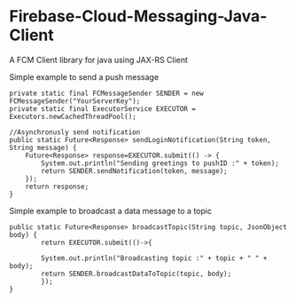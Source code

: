 # Firebase-Cloud-Messaging-Java-Client
A FCM  Client library for java using JAX-RS Client 

Simple example to send a push message

	private static final FCMessageSender SENDER = new FCMessageSender("YourServerKey");
    private static final ExecutorService EXECUTOR = Executors.newCachedThreadPool();

	//Asynchronusly send notification
    public static Future<Response> sendLoginNotification(String token, String message) {
        Future<Response> response=EXECUTOR.submit(() -> {
            System.out.println("Sending greetings to pushID :" + token);
            return SENDER.sendNotification(token, message);
        });
        return response;
    }

	
Simple example to broadcast a data message to a topic

	public static Future<Response> broadcastTopic(String topic, JsonObject body) {
			return EXECUTOR.submit(()->{
				
			System.out.println("Broadcasting topic :" + topic + " " + body);
			return SENDER.broadcastDataToTopic(topic, body);
			});
	}
